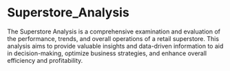 # Superstore_Analysis
The Superstore Analysis is a comprehensive examination and evaluation of the performance, trends, and overall operations of a retail superstore. This analysis aims to provide valuable insights and data-driven information to aid in decision-making, optimize business strategies, and enhance overall efficiency and profitability.

